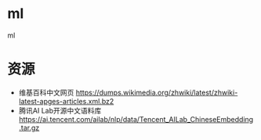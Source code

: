 # ml
ml



# 资源
* 维基百科中文网页
https://dumps.wikimedia.org/zhwiki/latest/zhwiki-latest-apges-articles.xml.bz2
* 腾讯AI Lab开源中文语料库
https://ai.tencent.com/ailab/nlp/data/Tencent_AILab_ChineseEmbedding.tar.gz

